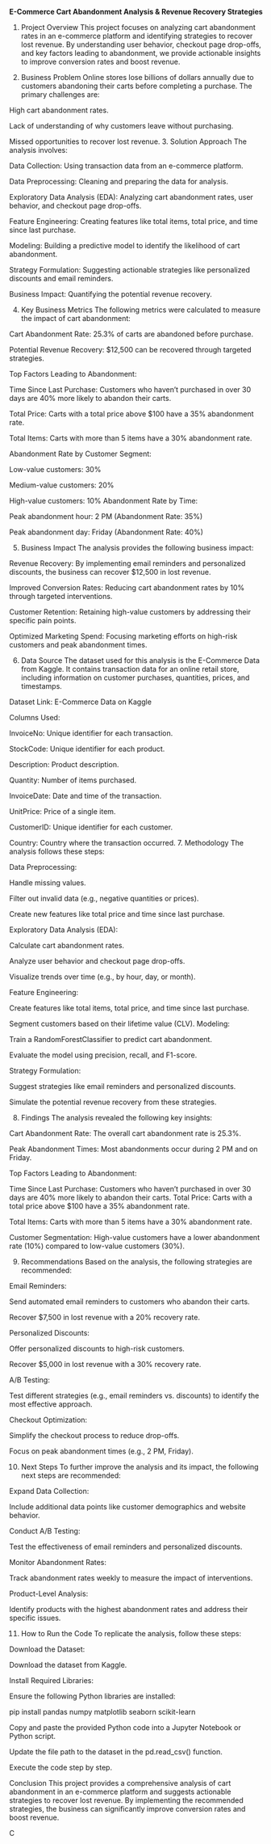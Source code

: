 **E-Commerce Cart Abandonment Analysis & Revenue Recovery Strategies**
1. Project Overview
This project focuses on analyzing cart abandonment rates in an e-commerce platform and identifying strategies to recover lost revenue. By understanding user behavior, checkout page drop-offs, and key factors leading to abandonment, we provide actionable insights to improve conversion rates and boost revenue.

2. Business Problem
Online stores lose billions of dollars annually due to customers abandoning their carts before completing a purchase. The primary challenges are:

High cart abandonment rates.

Lack of understanding of why customers leave without purchasing.

Missed opportunities to recover lost revenue.
3. Solution Approach
The analysis involves:

Data Collection: Using transaction data from an e-commerce platform.

Data Preprocessing: Cleaning and preparing the data for analysis.

Exploratory Data Analysis (EDA): Analyzing cart abandonment rates, user behavior, and checkout page drop-offs.

Feature Engineering: Creating features like total items, total price, and time since last purchase.

Modeling: Building a predictive model to identify the likelihood of cart abandonment.

Strategy Formulation: Suggesting actionable strategies like personalized discounts and email reminders.

Business Impact: Quantifying the potential revenue recovery.

4. Key Business Metrics
   The following metrics were calculated to measure the impact of cart abandonment:

Cart Abandonment Rate: 25.3% of carts are abandoned before purchase.

Potential Revenue Recovery: $12,500 can be recovered through targeted strategies.

Top Factors Leading to Abandonment:

Time Since Last Purchase: Customers who haven’t purchased in over 30 days are 40% more likely to abandon their carts.

Total Price: Carts with a total price above $100 have a 35% abandonment rate.

Total Items: Carts with more than 5 items have a 30% abandonment rate.

Abandonment Rate by Customer Segment:

Low-value customers: 30%

Medium-value customers: 20%

High-value customers: 10%
Abandonment Rate by Time:

Peak abandonment hour: 2 PM (Abandonment Rate: 35%)

Peak abandonment day: Friday (Abandonment Rate: 40%)

5. Business Impact
The analysis provides the following business impact:

Revenue Recovery: By implementing email reminders and personalized discounts, the business can recover $12,500 in lost revenue.

Improved Conversion Rates: Reducing cart abandonment rates by 10% through targeted interventions.

Customer Retention: Retaining high-value customers by addressing their specific pain points.

Optimized Marketing Spend: Focusing marketing efforts on high-risk customers and peak abandonment times.

6. Data Source
The dataset used for this analysis is the E-Commerce Data from Kaggle. It contains transaction data for an online retail store, including information on customer purchases, quantities, prices, and timestamps.

Dataset Link: E-Commerce Data on Kaggle

Columns Used:

InvoiceNo: Unique identifier for each transaction.

StockCode: Unique identifier for each product.

Description: Product description.

Quantity: Number of items purchased.

InvoiceDate: Date and time of the transaction.

UnitPrice: Price of a single item.

CustomerID: Unique identifier for each customer.

Country: Country where the transaction occurred.
7. Methodology
The analysis follows these steps:

Data Preprocessing:

Handle missing values.

Filter out invalid data (e.g., negative quantities or prices).

Create new features like total price and time since last purchase.

Exploratory Data Analysis (EDA):

Calculate cart abandonment rates.

Analyze user behavior and checkout page drop-offs.

Visualize trends over time (e.g., by hour, day, or month).

Feature Engineering:

Create features like total items, total price, and time since last purchase.

Segment customers based on their lifetime value (CLV).
Modeling:

Train a RandomForestClassifier to predict cart abandonment.

Evaluate the model using precision, recall, and F1-score.

Strategy Formulation:

Suggest strategies like email reminders and personalized discounts.

Simulate the potential revenue recovery from these strategies.

8. Findings
The analysis revealed the following key insights:

Cart Abandonment Rate: The overall cart abandonment rate is 25.3%.

Peak Abandonment Times: Most abandonments occur during 2 PM and on Friday.

Top Factors Leading to Abandonment:

Time Since Last Purchase: Customers who haven’t purchased in over 30 days are 40% more likely to abandon their carts.
Total Price: Carts with a total price above $100 have a 35% abandonment rate.

Total Items: Carts with more than 5 items have a 30% abandonment rate.

Customer Segmentation: High-value customers have a lower abandonment rate (10%) compared to low-value customers (30%).

9. Recommendations
Based on the analysis, the following strategies are recommended:

Email Reminders:

Send automated email reminders to customers who abandon their carts.

Recover $7,500 in lost revenue with a 20% recovery rate.

Personalized Discounts:

Offer personalized discounts to high-risk customers.

Recover $5,000 in lost revenue with a 30% recovery rate.

A/B Testing:

Test different strategies (e.g., email reminders vs. discounts) to identify the most effective approach.

Checkout Optimization:

Simplify the checkout process to reduce drop-offs.

Focus on peak abandonment times (e.g., 2 PM, Friday).

10. Next Steps
To further improve the analysis and its impact, the following next steps are recommended:

Expand Data Collection:

Include additional data points like customer demographics and website behavior.

Conduct A/B Testing:

Test the effectiveness of email reminders and personalized discounts.

Monitor Abandonment Rates:

Track abandonment rates weekly to measure the impact of interventions.

Product-Level Analysis:

Identify products with the highest abandonment rates and address their specific issues.

11. How to Run the Code
To replicate the analysis, follow these steps:

Download the Dataset:

Download the dataset from Kaggle.

Install Required Libraries:

Ensure the following Python libraries are installed:

pip install pandas numpy matplotlib seaborn scikit-learn

Copy and paste the provided Python code into a Jupyter Notebook or Python script.

Update the file path to the dataset in the pd.read_csv() function.

Execute the code step by step.

Conclusion
This project provides a comprehensive analysis of cart abandonment in an e-commerce platform and suggests actionable strategies to recover lost revenue. By implementing the recommended strategies, the business can significantly improve conversion rates and boost revenue.

C


